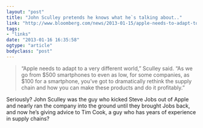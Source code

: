 ```yaml
---
layout: "post"
title: "John Sculley pretends he knows what he`s talking about.."
link: "http://www.bloomberg.com/news/2013-01-15/apple-needs-to-adapt-to-emerging-market-growth-sculley-says.html"
tags: 
- "links"
date: "2013-01-16 16:35:58"
ogtype: "article"
bodyclass: "post"
---
```


> “Apple needs to adapt to a very different world,” Sculley said. “As we go from $500 smartphones to even as low, for some companies, as $100 for a smartphone, you’ve got to dramatically rethink the supply chain and how you can make these products and do it profitably.”

Seriously? John Sculley was the guy who kicked Steve Jobs out of Apple and nearly ran the company into the ground until they brought Jobs back, and now he’s giving advice to Tim Cook, a guy who has years of experience in supply chains?